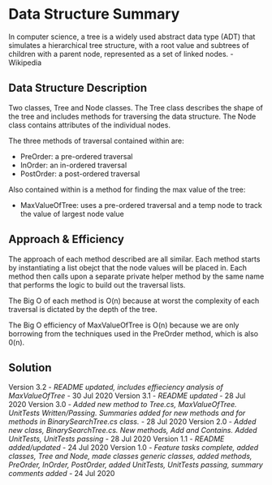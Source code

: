 # Data Structure Summary
In computer science, a tree is a widely used abstract data type (ADT) that simulates a hierarchical tree structure, with a root value and subtrees of children with a parent node, represented as a set of linked nodes. - Wikipedia

## Data Structure Description
Two classes, Tree and Node classes. The Tree class describes the shape of the tree and includes methods for traversing the data structure. The Node class contains attributes of the individual nodes.

The three methods of traversal contained within are:
- PreOrder: a pre-ordered traversal
- InOrder: an in-ordered traversal
- PostOrder: a post-ordered traversal

Also contained within is a method for finding the max value of the tree:
- MaxValueOfTree: uses a pre-ordered traversal and a temp node to track the value of largest node value

## Approach & Efficiency
The approach of each method described are all similar. Each method starts by instantiating a list obejct that the node values will be placed in. Each method then calls upon a separate private helper method by the same name that performs the logic to build out the traversal lists.

The Big O of each method is O(n) because at worst the complexity of each traversal is dictated by the depth of the tree.

The Big O efficiency of MaxValueOfTree is O(n) because we are only borrowing from the techniques used in the PreOrder method, which is also 0(n).

## Solution
Version 3.2 - *README updated, includes effieciency analysis of MaxValueOfTree* - 30 Jul 2020
Version 3.1 - *README updated* - 28 Jul 2020
Version 3.0 - *Added new method to Tree.cs, MaxValueOfTree. UnitTests Written/Passing. Summaries added for new methods and for methods in BinarySearchTree.cs class.* - 28 Jul 2020
Version 2.0 - *Added new class, BinarySearchTree.cs. New methods, Add and Contains. Added UnitTests, UnitTests passing* - 28 Jul 2020
Version 1.1 - *README added/updated* - 24 Jul 2020
Version 1.0 - *Feature tasks complete, added classes, Tree and Node, made classes generic classes, added methods, PreOrder, InOrder, PostOrder, added UnitTests, UnitTests passing, summary comments added* - 24 Jul 2020